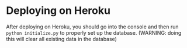 # Deploying on Heroku
After deploying on Heroku, you should go into the console and then run `python initialize.py` to properly set up the database. (WARNING: doing this will clear all existing data in the database)